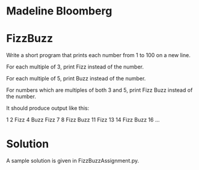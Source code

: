 # Madeline Bloomberg

# FizzBuzz

Write a short program that prints each number from 1 to 100 on a new line.

For each multiple of 3, print Fizz instead of the number.

For each multiple of 5, print Buzz instead of the number.

For numbers which are multiples of both 3 and 5, print Fizz Buzz instead of the number.

It should produce output like this:

1
2
Fizz
4
Buzz
Fizz
7
8
Fizz
Buzz
11
Fizz
13
14
Fizz Buzz
16
...

# Solution

A sample solution is given in FizzBuzzAssignment.py.



